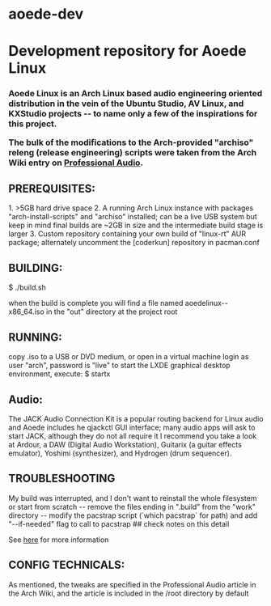 # aoede-dev
<h1>Development repository for Aoede Linux</h1>

<h3>Aoede Linux is an Arch Linux based audio engineering oriented distribution in the vein of the Ubuntu Studio, AV Linux, and KXStudio projects -- to name only a few of the inspirations for this project.

The bulk of the modifications to the Arch-provided "archiso" releng (release engineering) scripts were taken from the Arch Wiki entry on [Professional Audio](https://wiki.archlinux.org/index.php/Professional_audio).
</h3> 

<h2>PREREQUISITES:</h2>
1. >5GB hard drive space
2. A running Arch Linux instance with packages "arch-install-scripts" and "archiso" installed; can be a live USB system but keep in mind final builds are ~2GB in size and the intermediate build stage is larger
3. Custom repository containing your own build of "linux-rt" AUR package; alternately uncomment the [coderkun] repository in pacman.conf

<h2>BUILDING:</h2>

$ ./build.sh

when the build is complete you will find a file named aoedelinux-<date>-x86_64.iso in the "out" directory at the project root

<h2>RUNNING:</h2>
copy .iso to a USB or DVD medium, or open in a virtual machine
login as user "arch", password is "live"
to start the LXDE graphical desktop environment, execute:
$ startx

<h2>Audio:</h2>
  The JACK Audio Connection Kit is a popular routing backend for Linux audio and Aoede includes he qjackctl GUI interface; many audio apps will ask to start JACK, although they do not all require it
  I recommend you take a look at Ardour, a DAW (Digital Audio Workstation), Guitarix (a guitar effects emulator), Yoshimi (synthesizer), and Hydrogen (drum sequencer). 

<h2>TROUBLESHOOTING</h2>
My build was interrupted, and I don't want to reinstall the whole filesystem or start from scratch
  -- remove the files ending in ".build" from the "work" directory
  -- modify the pacstrap script (`which pacstrap` for path) and add "--if-needed" flag to call to pacstrap ## check notes on this detail

See [here](https://wiki.archlinux.org/index.php/archiso) for more information

<h2>CONFIG TECHNICALS:</h2>
As mentioned, the tweaks are specified in the Professional Audio article in the Arch Wiki, and the article is included in the /root directory by default
